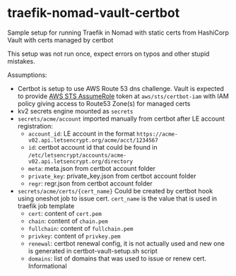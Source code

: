 # traefik-nomad-vault-certbot
Sample setup for running Traefik in Nomad with static certs from HashiCorp Vault with certs managed by certbot

This setup was not run once, expect errors on typos and other stupid mistakes.

Assumptions:

- Certbot is setup to use AWS Route 53 dns challenge. Vault is expected to provide
  [AWS STS AssumeRole](https://www.vaultproject.io/docs/secrets/aws#sts-assumerole) token at `aws/sts/certbot-iam` with
  IAM policy giving access to Route53 Zone(s) for managed certs
- kv2 secrets engine mounted as `secrets`
- `secrets/acme/account` imported manually from certbot after LE account registration:
  - `account_id`: LE account in the format `https://acme-v02.api.letsencrypt.org/acme/acct/1234567`
  - `id`: certbot account id that could be found in `/etc/letsencrypt/accounts/acme-v02.api.letsencrypt.org/directory`
  - `meta`: meta.json from certbot account folder
  - `private_key`: private_key.json from certbot account folder
  - `regr`: regr.json from certbot account folder
- `secrets/acme/certs/{cert_name}` Could be created by certbot hook using oneshot job to issue cert. `cert_name` is the
  value that is used in traefik job template 
  - `cert`: content of `cert.pem`
  - `chain`: content of `chain.pem`
  - `fullchain`: content of `fullchain.pem`
  - `privkey`: content of `privkey.pem`
  - `renewal`: certbot renewal config, it is not actually used and new one is generated in certbot-vault-setup.sh script
  - `domains`: list of domains that was used to issue or renew cert. Informational
